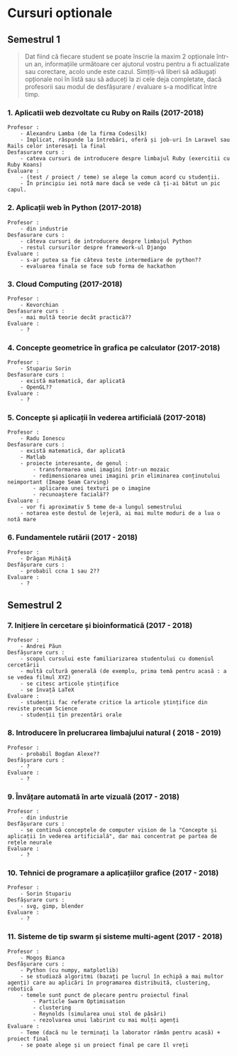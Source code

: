 # Cursuri optionale

## Semestrul 1

> Dat fiind că fiecare student se poate înscrie la maxim 2 opționale într-un an, informațiile următoare cer ajutorul vostru pentru a fi actualizate sau corectare, acolo unde este cazul.
> Simțiți-vă liberi să adăugați opționale noi în listă sau să aduceți la zi cele deja completate, dacă profesorii sau modul de desfășurare / evaluare s-a modificat între timp.


### 1. Aplicatii web dezvoltate cu Ruby on Rails (2017-2018)
    Profesor :
        - Alexandru Lamba (de la firma Codesilk)
        - Implicat, răspunde la întrebări, oferă și job-uri în Laravel sau Rails celor interesați la final
    Desfasurare curs :
        - cateva cursuri de introducere despre limbajul Ruby (exercitii cu Ruby Koans)
    Evaluare :
        - (test / proiect / teme) se alege la comun acord cu studenții.
        - În principiu iei notă mare dacă se vede că ți-ai bătut un pic capul.
### 2. Aplicații web în Python (2017-2018)
    Profesor :
        - din industrie
    Desfasurare curs :
        - câteva cursuri de introducere despre limbajul Python
        - restul cursurilor despre framework-ul Django
    Evaluare :
        - s-ar putea sa fie câteva teste intermediare de python??
        - evaluarea finala se face sub forma de hackathon
### 3. Cloud Computing (2017-2018)
    Profesor :
        - Kevorchian
    Desfasurare curs :
        - mai multă teorie decât practică??
    Evaluare :
        - ?
### 4. Concepte geometrice în grafica pe calculator (2017-2018)
    Profesor :
        - Stupariu Sorin
    Desfasurare curs :
        - există matematică, dar aplicată
        - OpenGL??
    Evaluare :
        - ?
### 5. Concepte și aplicații în vederea artificială (2017-2018)
    Profesor :
        - Radu Ionescu
    Desfasurare curs :
        - există matematică, dar aplicată
        - Matlab
        - proiecte interesante, de genul :
            - transformarea unei imagini într-un mozaic
            - redimensionarea unei imagini prin eliminarea conținutului neimportant (Image Seam Carving)
            - aplicarea unei texturi pe o imagine
            - recunoaștere facială??
    Evaluare :
        - vor fi aproximativ 5 teme de-a lungul semestrului
        - notarea este destul de lejeră, ai mai multe moduri de a lua o notă mare
### 6. Fundamentele rutării (2017 - 2018)
    Profesor :
        - Drăgan Mihăiță
    Desfășurare curs :
        - probabil ccna 1 sau 2??
    Evaluare :
        - ?


## Semestrul 2
### 7. Inițiere în cercetare și bioinformatică (2017 - 2018)
    Profesor :
        - Andrei Păun
    Desfășurare curs :
        - scopul cursului este familiarizarea studentului cu domeniul cercetării
        - multă cultură generală (de exemplu, prima temă pentru acasă : a se vedea filmul XYZ)
        - se citesc articole ștințifice
        - se învață LaTeX
    Evaluare :
        - studenții fac referate critice la articole ștințifice din reviste precum Science
        - studenții țin prezentări orale
### 8. Introducere în prelucrarea limbajului natural ( 2018 - 2019)
    Profesor :
        - probabil Bogdan Alexe??
    Desfășurare curs :
        - ?
    Evaluare :
        - ?
### 9. Învățare automată în arte vizuală (2017 - 2018)
    Profesor :
        - din industrie
    Desfășurare curs :
        - se continuă conceptele de computer vision de la "Concepte și aplicații în vederea artificială", dar mai concentrat pe partea de rețele neurale
    Evaluare :
        - ?
### 10. Tehnici de programare a aplicațiilor grafice (2017 - 2018)
    Profesor :
        - Sorin Stupariu
    Desfășurare curs :
        - svg, gimp, blender
    Evaluare :
        - ?
### 11. Sisteme de tip swarm și sisteme multi-agent (2017 - 2018)
    Profesor :
        - Mogoș Bianca
    Desfășurare curs :
        - Python (cu numpy, matplotlib)
        - se studiază algoritmi (bazați pe lucrul în echipă a mai multor agenți) care au aplicări în programarea distribuită, clustering, robotică
        - temele sunt punct de plecare pentru proiectul final
            - Particle Swarm Optimisation
            - clustering
            - Reynolds (simularea unui stol de păsări)
            - rezolvarea unui labirint cu mai mulți agenți
    Evaluare :
        - Teme (dacă nu le terminați la laborator rămân pentru acasă) + proiect final
        - se poate alege și un proiect final pe care îl vreți
